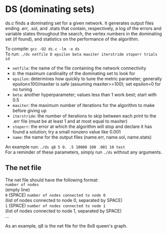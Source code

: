 # DS (dominating sets)
ds.c finds a dominating set for a given network.
It generates output files ending .err, .sol, and .stats that contain, respectively, a log of the errors and variable states throughout the search, the vertex numbers in the dominating set (if found), and statistics on the performance of the algorithm.

To compile: `gcc -O2 ds.c -lm -o ds`  
To run: `./ds netfile D epsilon beta maxiter iterstride stoperr trials id`  
- `netfile`: the name of the file containing the network connectivity  
- `D`: the maximum cardinality of the dominating set to look for  
- `epsilon`: determines how quickly to tune the metric parameter; generally epsilon≤100/maxiter is safe (assuming maxiter>>100); set epsilon=0 for no tuning  
- `beta`: another hyperparameter; values less than 1 work best; start with 0.5  
- `maxiter`: the maximum number of iterations for the algorithm to make before giving up  
- `iterstride`: the number of iterations to skip between each print to the .err file (must be at least 1 and at most equal to maxiter)  
- `stoperr`: the error at which the algorithm will stop and declare it has found a solution; try a small nonzero value like 0.001  
- `name`: the name for the output files (name.err, name.sol, name.stats)  

An example run: `./ds q8 5 0. .5 10000 100 .001 10 test`  
For a reminder of these parameters, simply run `./ds` without any arguments.

## The net file
The net file should have the following format:  
`number of nodes`  
(empty line)  
`0` (SPACE) `number of nodes connected to node 0`  
(list of nodes connected to node 0, separated by SPACE)  
`1` (SPACE) `number of nodes connected to node 1`  
(list of nodes connected to node 1, separated by SPACE)  
...  

As an example, q8 is the net file for the 8x8 queen's graph.
